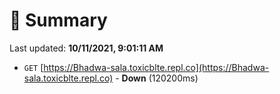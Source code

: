 # 📖 Summary
Last updated: **10/11/2021, 9:01:11 AM**

- `GET` [https://Bhadwa-sala.toxicblte.repl.co](https://Bhadwa-sala.toxicblte.repl.co) - **Down** (120200ms)
